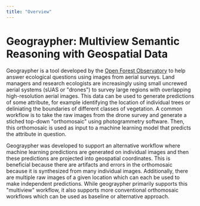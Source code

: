 ```yaml
---
title: "Overview"
---
```

# Geograypher: Multiview Semantic Reasoning with Geospatial Data

Geograypher is a tool developed by the [Open Forest Observatory](https://openforestobservatory.org/) to help answer ecological questions using images from aerial surveys. Land managers and research ecologists are increasingly using small uncrewed aerial systems (sUAS or "drones") to survey large regions with overlapping high-resolution aerial images. This data can be used to generate predictions of some attribute, for example identifying the location of individual trees or deliniating the boundaries of different classes of vegetation. A common workflow is to take the raw images from the drone survey and generate a stiched top-down "orthomosaic" using photogrammetry software. Then, this orthomosaic is used as input to a machine learning model that predicts the attribute in question.

Geograypher was developed to support an alternative workflow where machine learning predictions are generated on individual images and then these predictions are projected into geospatial coordinates. This is beneficial because there are artifacts and errors in the orthomosaic because it is synthesized from many individual images. Additionally, there are multiple raw images of a given location which can each be used to make independent predictions. While geograypher primarily supports this "multiview" workflow, it also supports more conventional orthomosaic workflows which can be used as baseline or alternative approach.


